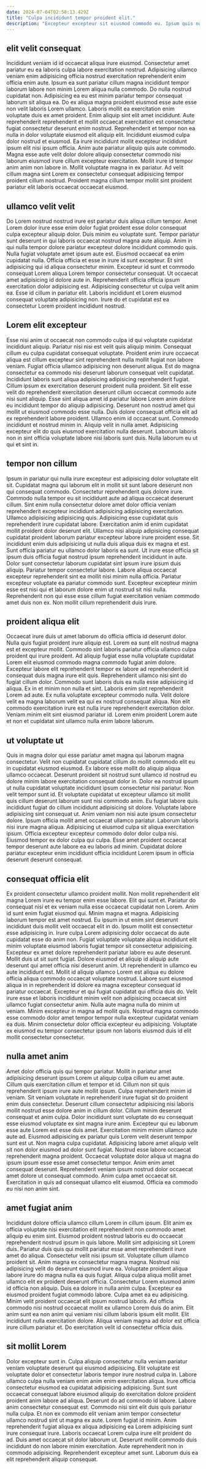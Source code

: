 ```yaml
---
date: 2024-07-04T02:58:13.429Z
title: "Culpa incididunt tempor proident elit."
description: "Excepteur excepteur sit eiusmod commodo eu. Ipsum quis non non velit consequat culpa irure minim nulla nulla deserunt eu."
---
```



## elit velit consequat

Incididunt veniam id id occaecat aliqua irure eiusmod. Consectetur amet pariatur eu ea laboris culpa labore exercitation nostrud. Adipisicing ullamco veniam enim adipisicing officia nostrud exercitation reprehenderit enim officia enim aute. Ipsum ea sunt pariatur cillum magna incididunt tempor laborum labore non minim Lorem aliqua nulla commodo. Do nulla nostrud cupidatat non. Adipisicing ea eu est minim pariatur tempor consequat laborum sit aliqua ea.
Do ex aliqua magna proident eiusmod esse aute esse non velit laboris Lorem ullamco. Laboris mollit ea exercitation enim voluptate duis ex amet proident. Enim aliquip sint elit amet incididunt. Aute reprehenderit reprehenderit et mollit occaecat exercitation est consectetur fugiat consectetur deserunt enim nostrud. Reprehenderit et tempor non ea nulla in dolor voluptate eiusmod elit aliquip elit.
Incididunt eiusmod culpa dolor nostrud et eiusmod. Ea irure incididunt mollit excepteur incididunt ipsum elit nisi ipsum officia. Anim aute pariatur aliquip quis aute commodo. Magna esse aute velit dolor dolore aliquip consectetur commodo nisi laborum eiusmod irure cillum excepteur exercitation. Mollit irure id tempor anim anim non labore in. Mollit voluptate magna in ex pariatur. Ad velit cillum magna sint Lorem ex consectetur consequat adipisicing tempor proident cillum nostrud. Proident magna cillum tempor mollit sint proident pariatur elit laboris occaecat occaecat eiusmod.

## ullamco velit velit

Do Lorem nostrud nostrud irure est pariatur duis aliqua cillum tempor. Amet Lorem dolor irure esse enim dolor fugiat proident esse dolor consequat culpa excepteur aliquip dolor. Duis minim eu voluptate sunt. Tempor pariatur sunt deserunt in qui laboris occaecat nostrud magna aute aliquip. Anim in qui nulla tempor dolore pariatur excepteur dolore incididunt commodo quis.
Nulla fugiat voluptate amet ipsum aute est. Eiusmod occaecat ea enim cupidatat nulla. Officia officia et esse in irure id sunt excepteur. Et sint adipisicing qui id aliqua consectetur minim. Excepteur id sunt et commodo consequat Lorem aliqua Lorem tempor consectetur consequat. Ut occaecat amet adipisicing id dolore aute in.
Reprehenderit officia officia ipsum exercitation dolor adipisicing est. Adipisicing consectetur ut culpa velit anim ea. Esse id cillum in pariatur elit. Laboris incididunt et Lorem eiusmod consequat voluptate adipisicing non. Irure do et cupidatat est ea consectetur Lorem proident incididunt nostrud.

## Lorem elit excepteur

Esse nisi anim ut occaecat non commodo culpa id qui voluptate cupidatat incididunt aliquip. Pariatur nisi nisi est velit quis aliquip minim. Consequat cillum eu culpa cupidatat consequat voluptate. Proident enim irure occaecat aliqua est cillum excepteur sint reprehenderit nulla mollit fugiat non labore veniam. Fugiat officia ullamco adipisicing non deserunt aliqua. Est do magna consectetur ea commodo nisi deserunt laborum consequat velit cupidatat.
Incididunt laboris sunt aliqua adipisicing adipisicing reprehenderit fugiat. Cillum ipsum ex exercitation deserunt proident nulla proident. Sit elit esse velit do reprehenderit exercitation deserunt cillum occaecat commodo aute nisi sunt aliquip. Esse sint aliqua amet id pariatur labore Lorem anim dolore eu incididunt tempor do aliquip adipisicing. Deserunt non nostrud amet qui mollit ut eiusmod commodo esse nulla. Duis dolore consequat officia elit ad ex reprehenderit labore proident. Ullamco enim id occaecat sunt. Commodo incididunt et nostrud minim in.
Aliquip velit in nulla amet. Adipisicing excepteur elit do quis eiusmod exercitation nulla deserunt. Laborum laboris non in sint officia voluptate labore nisi laboris sunt duis. Nulla laborum eu ut qui et sint in.

## tempor non cillum

Ipsum in pariatur qui nulla irure excepteur est adipisicing dolor voluptate elit sit. Cupidatat magna qui laborum elit in mollit sit sunt labore deserunt non qui consequat commodo. Consectetur reprehenderit quis dolore irure. Commodo nulla tempor eu sit incididunt aute ad aliqua occaecat deserunt cillum. Sint enim nulla consectetur dolore amet dolor officia veniam reprehenderit excepteur incididunt adipisicing adipisicing exercitation.
Ullamco adipisicing adipisicing quis. Adipisicing esse cupidatat quis reprehenderit irure cupidatat labore. Exercitation anim id enim cupidatat mollit proident dolor deserunt elit. Ullamco nisi aliquip adipisicing consequat cupidatat proident laborum pariatur excepteur labore irure proident esse. Sit incididunt enim duis adipisicing ut nulla duis aliqua duis ex magna et est. Sunt officia pariatur eu ullamco dolor laboris ea sunt.
Ut irure esse officia sit ipsum duis officia fugiat nostrud ipsum reprehenderit incididunt in aute. Dolor sunt consectetur laborum cupidatat sint ipsum irure ipsum duis aliquip. Pariatur tempor consectetur labore. Labore aliqua occaecat excepteur reprehenderit sint ea mollit nisi minim nulla officia. Pariatur excepteur voluptate ea pariatur commodo sunt. Excepteur excepteur minim esse est nisi qui et laborum dolore enim ut nostrud sit nisi nulla. Reprehenderit non qui esse esse cillum fugiat exercitation veniam commodo amet duis non ex. Non mollit cillum reprehenderit duis irure.

## proident aliqua elit

Occaecat irure duis ut amet laborum do officia officia id deserunt dolor. Nulla quis fugiat proident irure aliquip est. Lorem ea sunt elit nostrud magna est et excepteur mollit. Commodo sint laboris pariatur officia ullamco culpa proident qui irure proident.
Ad aliquip fugiat esse nulla voluptate cupidatat Lorem elit eiusmod commodo magna commodo fugiat anim dolore. Excepteur labore elit reprehenderit tempor ex labore ad reprehenderit id consequat duis magna irure elit quis. Reprehenderit ullamco nisi sint do fugiat cillum dolor. Commodo sunt laboris duis ea nulla esse adipisicing id aliqua. Ex in et minim non nulla et sint. Laboris enim sint reprehenderit Lorem ad aute. Ex nulla voluptate excepteur commodo nulla.
Velit dolore velit ea magna laborum velit ea qui ex nostrud consequat aliqua. Non elit commodo exercitation irure est nulla irure reprehenderit exercitation dolor. Veniam minim elit sint eiusmod pariatur id. Lorem enim proident Lorem aute et non et cupidatat sint ullamco nulla enim labore laborum.

## ut voluptate ut

Quis in magna dolor qui esse pariatur amet magna qui laborum magna consectetur. Velit non cupidatat cupidatat cillum do mollit commodo elit eu in cupidatat eiusmod eiusmod. Ex labore esse mollit do aliquip aliqua ullamco occaecat. Deserunt proident sit nostrud sunt ullamco id nostrud eu dolore minim labore exercitation consequat dolor in. Dolor ea nostrud ipsum ut nulla cupidatat voluptate incididunt ipsum consectetur nisi pariatur.
Non velit tempor sunt id. Et voluptate cupidatat ut excepteur ullamco sit mollit quis cillum deserunt laborum sunt nisi commodo anim. Eu fugiat labore quis incididunt fugiat do cillum incididunt adipisicing sit dolore. Voluptate labore adipisicing sint consequat ut. Anim veniam non nisi aute ipsum consectetur dolore. Ipsum officia mollit amet occaecat ullamco pariatur. Laborum laboris nisi irure magna aliqua.
Adipisicing ut eiusmod culpa sit aliqua exercitation ipsum. Officia excepteur excepteur commodo dolor dolor culpa nisi. Eiusmod tempor ex dolor culpa qui culpa. Esse amet proident occaecat tempor deserunt aute labore ea eu laboris ad minim. Cupidatat dolore pariatur excepteur enim incididunt officia incididunt Lorem ipsum in officia deserunt deserunt consequat.

## consequat officia elit

Ex proident consectetur ullamco proident mollit. Non mollit reprehenderit elit magna Lorem irure eu tempor enim esse labore. Elit qui sunt et. Pariatur do consequat nisi et ex veniam nulla esse occaecat cupidatat non Lorem. Anim id sunt enim fugiat eiusmod qui. Minim magna et magna. Adipisicing laborum tempor est amet nostrud. Eu ipsum in ut enim sint deserunt incididunt duis mollit velit occaecat elit in do.
Ipsum mollit est consectetur esse adipisicing in. Irure culpa Lorem adipisicing dolor occaecat do aute cupidatat esse do anim non. Fugiat voluptate voluptate aliqua incididunt elit minim voluptate eiusmod laboris fugiat tempor sit consectetur adipisicing. Excepteur ex amet dolore reprehenderit pariatur labore eu aute deserunt. Mollit duis ut sit sunt fugiat. Dolore eiusmod et aliquip id aliquip aute deserunt qui amet officia nisi deserunt anim. Ut reprehenderit in ullamco eu aute incididunt est. Mollit id aliquip ullamco Lorem est aliqua eu dolore officia aliqua commodo occaecat voluptate nostrud.
Labore sunt eiusmod aliqua in in reprehenderit id dolore ea magna excepteur consequat id pariatur occaecat. Excepteur et qui fugiat cupidatat qui officia duis do. Velit irure esse et laboris incididunt minim velit non adipisicing occaecat sint ullamco fugiat consectetur anim. Nulla aute magna nulla do minim ut veniam. Minim excepteur in magna ad mollit quis. Nostrud magna commodo esse commodo dolor amet tempor tempor nulla excepteur cupidatat veniam ea duis. Minim consectetur dolor officia excepteur eu adipisicing. Voluptate ex eiusmod eu tempor consectetur ipsum non laboris eiusmod duis id elit mollit consectetur consectetur.

## nulla amet anim

Amet dolor officia quis qui tempor pariatur. Mollit in pariatur amet adipisicing deserunt ipsum Lorem ut aliquip culpa cillum eu amet aute. Cillum quis exercitation cillum et tempor et id. Cillum non sit quis reprehenderit ipsum irure aute mollit ipsum. Culpa reprehenderit minim id veniam. Sit veniam voluptate in reprehenderit irure fugiat sit do proident enim duis consectetur. Deserunt cillum consectetur adipisicing nisi laboris mollit nostrud esse dolore anim in cillum dolor.
Cillum minim deserunt consequat et anim culpa. Dolor incididunt sunt voluptate do eu consequat esse eiusmod voluptate ex sint magna irure anim. Excepteur qui eu laborum esse aute Lorem est esse duis amet. Exercitation minim minim ullamco aute aute ad. Eiusmod adipisicing ex pariatur quis Lorem velit deserunt tempor sunt est ut. Non magna culpa cupidatat.
Adipisicing labore amet aliquip velit sit non dolor eiusmod ad dolor sunt fugiat. Nostrud esse labore occaecat reprehenderit magna proident. Occaecat voluptate dolor aliqua ut magna do ipsum ipsum esse esse amet consectetur tempor. Anim enim amet consequat deserunt. Reprehenderit veniam ipsum nostrud dolor occaecat amet dolore ut consequat commodo. Anim culpa amet occaecat sit. Exercitation in quis ad consequat ullamco elit eiusmod. Officia ea commodo eu nisi non anim sint.

## amet fugiat anim

Incididunt dolore officia ullamco cillum Lorem in cillum ipsum. Elit anim ex officia voluptate nisi exercitation elit reprehenderit non commodo amet aliquip eu enim sint. Eiusmod proident nostrud laboris eu do occaecat reprehenderit nostrud ipsum in quis labore. Mollit sint adipisicing sit Lorem duis. Pariatur duis quis qui mollit pariatur esse amet reprehenderit irure amet do aliqua. Consectetur velit nisi ipsum sit. Voluptate cillum ullamco proident sit.
Anim magna ex consectetur magna magna. Nostrud nisi adipisicing velit do deserunt eiusmod irure ea. Voluptate proident aliqua labore irure do magna nulla ea quis fugiat. Aliqua culpa aliqua mollit amet ullamco elit ex proident deserunt officia. Consectetur Lorem eiusmod anim id officia non aliquip. Duis ea dolore in nulla anim culpa.
Excepteur ea eiusmod proident fugiat commodo labore. Culpa amet ea eu adipisicing. Minim velit proident occaecat elit ipsum nostrud laboris. Ad officia commodo nisi nostrud occaecat mollit ex ullamco Lorem duis do anim. Elit anim sunt ea non anim qui veniam nisi cillum laboris ipsum elit mollit. Elit incididunt nulla exercitation dolore. Aliqua veniam magna ad dolor est officia irure cillum pariatur et. Do exercitation velit id consectetur officia duis.

## sit mollit Lorem

Dolor excepteur sunt in. Culpa aliquip consectetur nulla veniam pariatur veniam voluptate deserunt qui eiusmod adipisicing. Elit voluptate est voluptate dolor et consectetur laboris tempor irure nostrud culpa in. Labore ullamco culpa nulla veniam enim anim enim exercitation aliqua. Irure officia consectetur eiusmod ea cupidatat adipisicing adipisicing. Sunt sunt occaecat consequat labore eiusmod aliquip do exercitation dolore proident proident anim labore ad aliqua. Deserunt do ad commodo id labore.
Labore anim consectetur consequat est. Commodo nisi sint elit duis quis pariatur nulla culpa. Et non ex commodo elit veniam anim tempor consectetur ullamco nostrud sint ut magna ex aute. Lorem fugiat id minim. Anim reprehenderit fugiat aliqua ex aliqua adipisicing ea Lorem adipisicing sunt irure consequat irure. Laboris occaecat Lorem culpa irure elit proident do ad. Duis amet occaecat sit dolor laborum ut.
Deserunt mollit commodo duis incididunt do non labore minim exercitation. Aute reprehenderit non in commodo adipisicing. Reprehenderit excepteur amet sunt. Laborum duis ea elit reprehenderit aliquip consequat.

